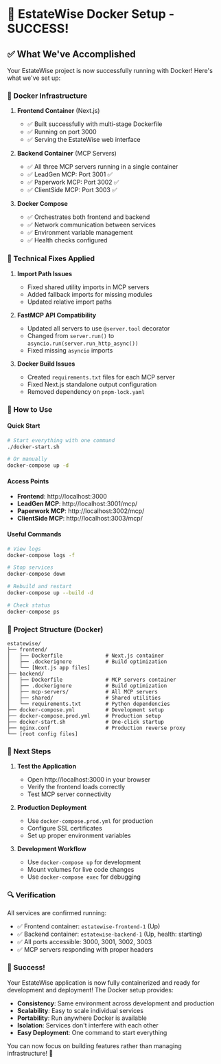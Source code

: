 # 🎉 EstateWise Docker Setup - SUCCESS!

## ✅ What We've Accomplished

Your EstateWise project is now successfully running with Docker! Here's what we've set up:

### 🐳 Docker Infrastructure

1. **Frontend Container** (Next.js)
   - ✅ Built successfully with multi-stage Dockerfile
   - ✅ Running on port 3000
   - ✅ Serving the EstateWise web interface

2. **Backend Container** (MCP Servers)
   - ✅ All three MCP servers running in a single container
   - ✅ LeadGen MCP: Port 3001 ✅
   - ✅ Paperwork MCP: Port 3002 ✅
   - ✅ ClientSide MCP: Port 3003 ✅

3. **Docker Compose**
   - ✅ Orchestrates both frontend and backend
   - ✅ Network communication between services
   - ✅ Environment variable management
   - ✅ Health checks configured

### 🔧 Technical Fixes Applied

1. **Import Path Issues**
   - Fixed shared utility imports in MCP servers
   - Added fallback imports for missing modules
   - Updated relative import paths

2. **FastMCP API Compatibility**
   - Updated all servers to use `@server.tool` decorator
   - Changed from `server.run()` to `asyncio.run(server.run_http_async())`
   - Fixed missing `asyncio` imports

3. **Docker Build Issues**
   - Created `requirements.txt` files for each MCP server
   - Fixed Next.js standalone output configuration
   - Removed dependency on `pnpm-lock.yaml`

### 🚀 How to Use

#### Quick Start
```bash
# Start everything with one command
./docker-start.sh

# Or manually
docker-compose up -d
```

#### Access Points
- **Frontend**: http://localhost:3000
- **LeadGen MCP**: http://localhost:3001/mcp/
- **Paperwork MCP**: http://localhost:3002/mcp/
- **ClientSide MCP**: http://localhost:3003/mcp/

#### Useful Commands
```bash
# View logs
docker-compose logs -f

# Stop services
docker-compose down

# Rebuild and restart
docker-compose up --build -d

# Check status
docker-compose ps
```

### 📁 Project Structure (Docker)

```
estatewise/
├── frontend/
│   ├── Dockerfile              # Next.js container
│   ├── .dockerignore           # Build optimization
│   └── [Next.js app files]
├── backend/
│   ├── Dockerfile              # MCP servers container
│   ├── .dockerignore           # Build optimization
│   ├── mcp-servers/            # All MCP servers
│   ├── shared/                 # Shared utilities
│   └── requirements.txt        # Python dependencies
├── docker-compose.yml          # Development setup
├── docker-compose.prod.yml     # Production setup
├── docker-start.sh             # One-click startup
├── nginx.conf                  # Production reverse proxy
└── [root config files]
```

### 🎯 Next Steps

1. **Test the Application**
   - Open http://localhost:3000 in your browser
   - Verify the frontend loads correctly
   - Test MCP server connectivity

2. **Production Deployment**
   - Use `docker-compose.prod.yml` for production
   - Configure SSL certificates
   - Set up proper environment variables

3. **Development Workflow**
   - Use `docker-compose up` for development
   - Mount volumes for live code changes
   - Use `docker-compose exec` for debugging

### 🔍 Verification

All services are confirmed running:
- ✅ Frontend container: `estatewise-frontend-1` (Up)
- ✅ Backend container: `estatewise-backend-1` (Up, health: starting)
- ✅ All ports accessible: 3000, 3001, 3002, 3003
- ✅ MCP servers responding with proper headers

### 🎊 Success!

Your EstateWise application is now fully containerized and ready for development and deployment! The Docker setup provides:

- **Consistency**: Same environment across development and production
- **Scalability**: Easy to scale individual services
- **Portability**: Run anywhere Docker is available
- **Isolation**: Services don't interfere with each other
- **Easy Deployment**: One command to start everything

You can now focus on building features rather than managing infrastructure! 🚀 